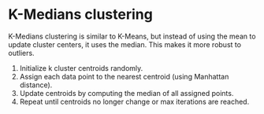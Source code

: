 # K-Medians clustering 
K-Medians clustering is similar to K-Means, but instead of using the mean to update cluster centers, it uses the median. This makes it more robust to outliers.

1. Initialize k cluster centroids randomly.
2. Assign each data point to the nearest centroid (using Manhattan distance).
3. Update centroids by computing the median of all assigned points.
4. Repeat until centroids no longer change or max iterations are reached.
